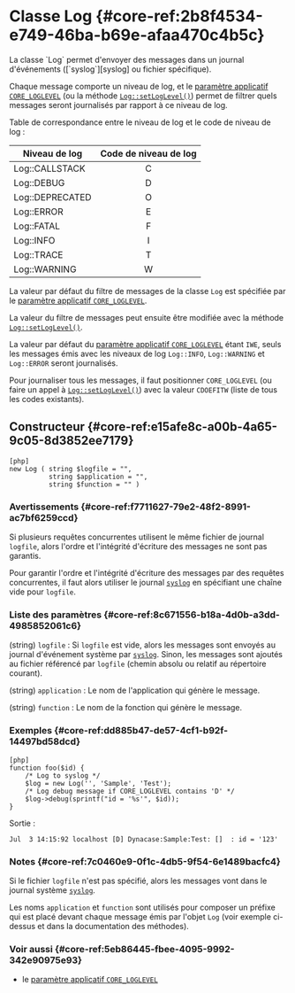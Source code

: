 # Classe Log {#core-ref:2b8f4534-e749-46ba-b69e-afaa470c4b5c}

<div markdown="1" class="short-description">
La classe `Log` permet d'envoyer des messages dans un journal d'événements
([`syslog`][syslog] ou fichier spécifique).
</div>

Chaque message comporte un niveau de log, et le [paramètre applicatif
`CORE_LOGLEVEL`][CORE_LOGLEVEL] (ou la méthode
[`Log::setLogLevel()`][Log::setLogLevel]) permet de filtrer quels messages
seront journalisés par rapport à ce niveau de log.

Table de correspondance entre le niveau de log et le code de niveau de log :

| Niveau de log    | Code de niveau de log |
| ---------------- | :-------------------: |
| Log::CALLSTACK   | C                     |
| Log::DEBUG       | D                     |
| Log::DEPRECATED  | O                     |
| Log::ERROR       | E                     |
| Log::FATAL       | F                     |
| Log::INFO        | I                     |
| Log::TRACE       | T                     |
| Log::WARNING     | W                     |

La valeur par défaut du filtre de messages de la classe `Log` est spécifiée par
le [paramètre applicatif `CORE_LOGLEVEL`][CORE_LOGLEVEL].

La valeur du filtre de messages peut ensuite être modifiée avec la méthode
[`Log::setLogLevel()`][Log::setLogLevel].

La valeur par défaut du [paramètre applicatif `CORE_LOGLEVEL`][CORE_LOGLEVEL]
étant `IWE`, seuls les messages émis avec les niveaux de log `Log::INFO`,
`Log::WARNING` et `Log::ERROR` seront journalisés.

Pour journaliser tous les messages, il faut positionner `CORE_LOGLEVEL` (ou
faire un appel à [`Log::setLogLevel()`][Log::setLogLevel]) avec la valeur
`CDOEFITW` (liste de tous les codes existants).

## Constructeur {#core-ref:e15afe8c-a00b-4a65-9c05-8d3852ee7179}

    [php]
    new Log ( string $logfile = "",
              string $application = "",
              string $function = "" )

### Avertissements {#core-ref:f7711627-79e2-48f2-8991-ac7bf6259ccd}

Si plusieurs requêtes concurrentes utilisent le même fichier de journal
`logfile`, alors l'ordre et l'intégrité d'écriture des messages ne sont pas
garantis.

Pour garantir l'ordre et l'intégrité d'écriture des messages par des requêtes
concurrentes, il faut alors utiliser le journal [`syslog`][syslog] en spécifiant
une chaîne vide pour `logfile`.

### Liste des paramètres {#core-ref:8c671556-b18a-4d0b-a3dd-4985852061c6}

(string) `logfile`
:   Si `logfile` est vide, alors les messages sont envoyés au journal
    d'événement système par [`syslog`][syslog]. Sinon, les messages sont
    ajoutés au fichier référencé par `logfile` (chemin absolu ou relatif au
    répertoire courant).

(string) `application`
:   Le nom de l'application qui génère le message.

(string) `function`
:   Le nom de la fonction qui génère le message.

### Exemples {#core-ref:dd885b47-de57-4cf1-b92f-14497bd58dcd}

    [php]
    function foo($id) {
        /* Log to syslog */
        $log = new Log('', 'Sample', 'Test');
        /* Log debug message if CORE_LOGLEVEL contains 'D' */
        $log->debug(sprintf("id = '%s'", $id));
    }

Sortie :

    Jul  3 14:15:92 localhost [D] Dynacase:Sample:Test: []  : id = '123'

### Notes {#core-ref:7c0460e9-0f1c-4db5-9f54-6e1489bacfc4}

Si le fichier `logfile` n'est pas spécifié, alors les messages vont dans le
journal système [`syslog`][syslog].

Les noms `application` et `function` sont utilisés pour composer un préfixe qui
est placé devant chaque message émis par l'objet `Log` (voir exemple ci-dessus
et dans la documentation des méthodes).

### Voir aussi {#core-ref:5eb86445-fbee-4095-9992-342e90975e93}

-   le [paramètre applicatif `CORE_LOGLEVEL`][CORE_LOGLEVEL]

<!-- links -->
[syslog]: http://en.wikipedia.org/wiki/Syslog
[CORE_LOGLEVEL]: #core-ref:c579e530-ebfd-442b-9c25-886f19507931
[Log::setLogLevel]: #core-ref:c654a501-5cfa-4951-a5b0-8e7be4741fa0
